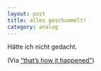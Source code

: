 ```yaml
---
layout: post
title: alles geschummelt!
category: analog
---
```


Hätte ich nicht gedacht.

(Via [“that’s how it happened”](http://bit.ly/cRqRhz))
